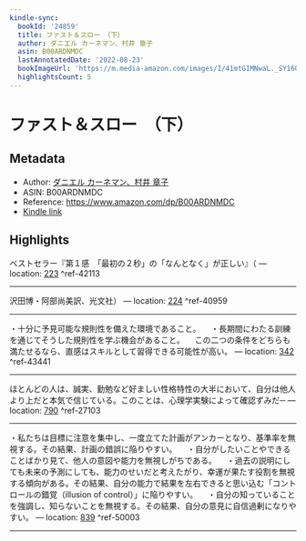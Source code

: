 ```yaml
---
kindle-sync:
  bookId: '24859'
  title: ファスト＆スロー　（下）
  author: ダニエル カーネマン、村井 章子
  asin: B00ARDNMDC
  lastAnnotatedDate: '2022-08-23'
  bookImageUrl: 'https://m.media-amazon.com/images/I/41mtGIMNwaL._SY160.jpg'
  highlightsCount: 5
---
```

# ファスト＆スロー　（下）
## Metadata
* Author: [ダニエル カーネマン、村井 章子](https://www.amazon.comundefined)
* ASIN: B00ARDNMDC
* Reference: https://www.amazon.com/dp/B00ARDNMDC
* [Kindle link](kindle://book?action=open&asin=B00ARDNMDC)

## Highlights
ベストセラー『第１感　「最初の２秒」の「なんとなく」が正しい』（ — location: [223](kindle://book?action=open&asin=B00ARDNMDC&location=223) ^ref-42113

---
沢田博・阿部尚美訳、光文社） — location: [224](kindle://book?action=open&asin=B00ARDNMDC&location=224) ^ref-40959

---
・十分に予見可能な規則性を備えた環境であること。 　・長期間にわたる訓練を通じてそうした規則性を学ぶ機会があること。 　この二つの条件をどちらも満たせるなら、直感はスキルとして習得できる可能性が高い。 — location: [342](kindle://book?action=open&asin=B00ARDNMDC&location=342) ^ref-43441

---
ほとんどの人は、誠実、勤勉など好ましい性格特性の大半において、自分は他人より上だと本気で信じている。このことは、心理学実験によって確認ずみだ─ — location: [790](kindle://book?action=open&asin=B00ARDNMDC&location=790) ^ref-27103

---
・私たちは目標に注意を集中し、一度立てた計画がアンカーとなり、基準率を無視する。その結果、計画の錯誤に陥りやすい。 　・自分がしたいことやできることばかり見て、他人の意図や能力を無視しがちである。 　・過去の説明にしても未来の予測にしても、能力のせいだと考えたがり、幸運が果たす役割を無視する傾向がある。その結果、自分の能力で結果を左右できると思い込む「コントロールの錯覚（illusion of control）」に陥りやすい。 　・自分の知っていることを強調し、知らないことを無視する。その結果、自分の意見に自信過剰になりやすい。 — location: [839](kindle://book?action=open&asin=B00ARDNMDC&location=839) ^ref-50003

---
